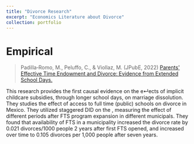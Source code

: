 ```yaml
---
title: "Divorce Research"
excerpt: "Economics Literature about Divorce"
collection: portfolio
---
```


# Empirical

> Padilla‐Romo, M., Peluffo, C., & Viollaz, M. (JPubE, 2022) [Parents' Effective Time Endowment and Divorce: Evidence from Extended School Days.](https://www.iza.org/publications/dp/15304/parents-effective-time-endowment-and-divorce-evidence-from-extended-school-days) 

This research provides the first causal evidence on the e↵ects of implicit childcare subsidies, through longer school days, on marriage dissolution. They studies the effect of access to full time (public) schools on divorce in Mexico. They utilized staggered DID on the , 
measuring the effect of different periods after FTS program expansion in different municipals. They found that  availability of FTS in a municipality increased the divorce rate by 0.021 divorces/1000 people 2 years after first FTS opened, and increased over time to 0.105 divorces per 1,000 people after seven years. 
